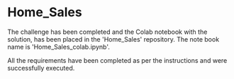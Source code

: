 # Home_Sales

The challenge has been completed and the Colab notebook with the solution, has been placed in the 'Home_Sales' repository. The note book name is 'Home_Sales_colab.ipynb'.

All the requirements have been completed as per the instructions and were successfully executed. 
